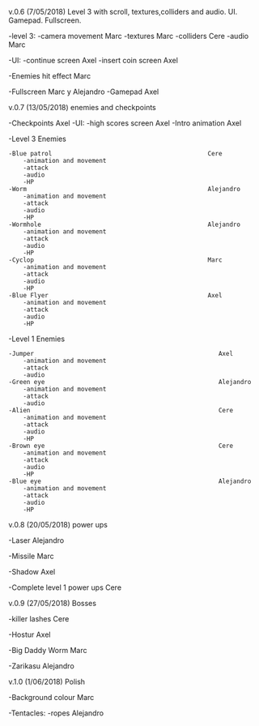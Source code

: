 v.0.6 (7/05/2018) Level 3 with scroll, textures,colliders and audio. UI. Gamepad. Fullscreen.

-level 3:
	-camera movement                         Marc
	-textures                                Marc
	-colliders                               Cere
	-audio                                   Marc

-UI:
	-continue screen                         Axel
 	-insert coin screen                      Axel

-Enemies hit effect                              Marc

-Fullscreen                                      Marc y Alejandro
-Gamepad                                         Axel
	
	

v.0.7 (13/05/2018) enemies and checkpoints


-Checkpoints                                           Axel
-UI:
	-high scores screen                      Axel
	-Intro animation                         Axel

-Level 3 Enemies

	-Blue patrol                                           Cere                 
		-animation and movement
		-attack
		-audio
		-HP
	-Worm                                                  Alejandro
		-animation and movement
		-attack
		-audio
		-HP
	-Wormhole                                              Alejandro
		-animation and movement
		-attack
		-audio
		-HP
	-Cyclop                                                Marc
		-animation and movement
		-attack
		-audio
		-HP
	-Blue Flyer                                            Axel
		-animation and movement
		-attack
		-audio
		-HP

-Level 1 Enemies

	-Jumper                                                   Axel
		-animation and movement
		-attack
		-audio
	-Green eye                                                Alejandro          
		-animation and movement
		-attack
		-audio
	-Alien                                                    Cere
		-animation and movement
		-attack
		-audio
		-HP
	-Brown eye                                                Cere
		-animation and movement
		-attack
		-audio
		-HP
	-Blue eye                                                 Alejandro 
		-animation and movement
		-attack
		-audio
		-HP
	

v.0.8 (20/05/2018) power ups

-Laser                                                       Alejandro

-Missile                                                     Marc

-Shadow                                                      Axel

-Complete level 1 power ups                                  Cere


v.0.9 (27/05/2018) Bosses

-killer lashes                                               Cere

-Hostur                                                      Axel

-Big Daddy Worm                                              Marc

-Zarikasu                                                    Alejandro

v.1.0 (1/06/2018) Polish

-Background colour                                           Marc

-Tentacles:
	-ropes                                               Alejandro
